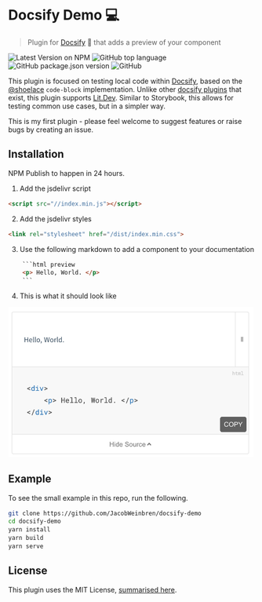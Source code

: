 # Docsify Demo 💻
> Plugin for [Docsify](https://docsify.js.org/#/) 📘 that adds a preview of your component

![Latest Version on NPM](https://img.shields.io/badge/npm-docsify--demo-blue)
![GitHub top language](https://img.shields.io/github/languages/top/JacobWeinbren/docsify-demo)
![GitHub package.json version](https://img.shields.io/github/package-json/v/JacobWeinbren/docsify-demo)
![GitHub](https://img.shields.io/github/license/JacobWeinbren/docsify-demo?color=blue)

This plugin is focused on testing local code within [Docsify](https://docsify.js.org/#/), based on the [@shoelace](https://github.com/shoelace-style/shoelace) `code-block` implementation. Unlike other [docsify plugins](https://docsify.js.org/#/plugins) that exist, this plugin supports [Lit.Dev](https://lit.dev/). Similar to Storybook, this allows for testing common use cases, but in a simpler way.

This is my first plugin - please feel welcome to suggest features or raise bugs by creating an issue.

## Installation

NPM Publish to happen in 24 hours.

1. Add the jsdelivr script
```html
<script src="//index.min.js"></script>
```

2. Add the jsdelivr styles
```html
<link rel="stylesheet" href="/dist/index.min.css">
```

3. Use the following markdown to add a component to your documentation
```html
    ```html preview
    <p> Hello, World. </p>
    ```
```

4. This is what it should look like

<img src="screenshot.png" width="500px" alt="Demo Screenshot, showing a toggle bar, reveal button and preview box" />

## Example

To see the small example in this repo, run the following.

```bash
git clone https://github.com/JacobWeinbren/docsify-demo
cd docsify-demo
yarn install
yarn build
yarn serve
```

## License

This plugin uses the MIT License, [summarised here](https://tldrlegal.com/license/mit-license).
